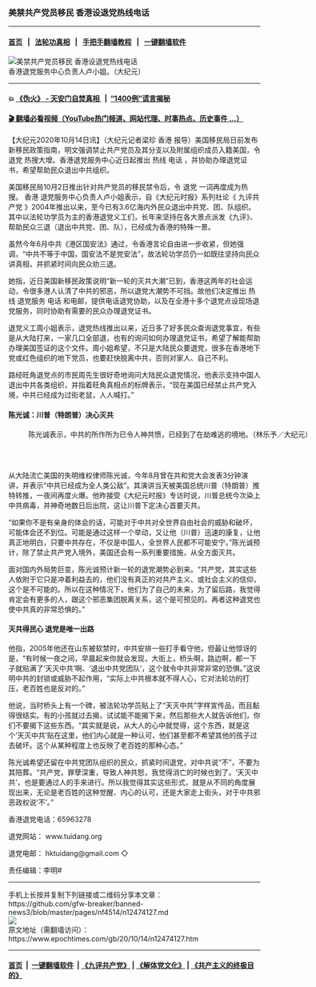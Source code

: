 ### 美禁共产党员移民 香港设退党热线电话
------------------------

#### [首页](https://github.com/gfw-breaker/banned-news3/blob/master/README.md) &nbsp;&nbsp;|&nbsp;&nbsp; [法轮功真相](https://github.com/begood0513/basic/blob/master/README.md)  &nbsp;&nbsp;|&nbsp;&nbsp; [手把手翻墙教程](https://github.com/gfw-breaker/guides/wiki)  &nbsp;&nbsp;|&nbsp;&nbsp; [一键翻墙软件](https://github.com/gfw-breaker/nogfw/blob/master/README.md)  



<div><img alt="美禁共产党员移民 香港设退党热线电话" class="attachment-djy_600_400 size-djy_600_400 wp-post-image" src="https://i.epochtimes.com/assets/uploads/2020/10/a8_1_new@1200x1200-600x400.jpeg"/>
<div class="caption">
 香港退党服务中心负责人卢小姐。（大纪元）
</div></div><hr/>

#### 💥 [《伪火》 - 天安门自焚真相 ](http://158.247.195.190:10000/videos/blog/weihuo.html)&nbsp; |&nbsp; [“1400例”谎言揭秘  ](http://158.247.195.190:10000/videos/blog/jiexi1400.html)

#### [ 🎬  翻墙必看视频（YouTube热门频道、网站代理、时事热点、历史事件 ...）](https://github.com/gfw-breaker/links/blob/master/banned.md)

<div><p>
 【大纪元2020年10月14日讯】（大纪元记者梁珍
 <ok href="https://www.epochtimes.com/gb/tag/%E9%A6%99%E6%B8%AF.html">
  香港
 </ok>
 报导）美国移民局日前发布新移民政策指南，明文强调禁止共产党员及其分支以及附属组织成员入籍美国，令
 <ok href="https://www.epochtimes.com/gb/tag/%E9%80%80%E5%85%9A.html">
  退党
 </ok>
 热搜大增。香港退党服务中心近日起推出
 <ok href="https://www.epochtimes.com/gb/tag/%E7%83%AD%E7%BA%BF.html">
  热线
 </ok>
 <ok href="https://www.epochtimes.com/gb/tag/%E7%94%B5%E8%AF%9D.html">
  电话
 </ok>
 ，并协助办理退党证书，希望帮助民众退出中共组织。
</p>
<p>
 美国移民局10月2日推出针对共产党员的移民禁令后，令
 <ok href="https://www.epochtimes.com/gb/tag/%E9%80%80%E5%85%9A.html">
  退党
 </ok>
 一词再度成为热搜。
 <ok href="https://www.epochtimes.com/gb/tag/%E9%A6%99%E6%B8%AF.html">
  香港
 </ok>
 退党服务中心负责人卢小姐表示，自《大纪元时报》系列社论《
 <ok href="https://www.epochtimes.com/gb/nf3541.htm">
  九评共产党
 </ok>
 》2004年推出以来，至今已有3.6亿海内外民众退出中共党、团、队组织。其中以法轮功学员为主的香港退党义工们，长年来坚持在各大景点派发《九评》、帮助民众三退（退出中共党、团、队），已经成为香港的特殊一景。
</p>
<p>
 虽然今年6月中共《港区国安法》通过，令香港言论自由进一步收紧，但她强调，“中共不等于中国，国安法不是党安法”，故法轮功学员仍一如既往坚持向民众讲真相，并抓紧时间向民众劝三退。
</p>
<p>
 她指，近日美国新移民政策说明“新一轮的灭共大潮”已到，香港这两年的社会运动，令很多港人认清了中共的邪恶，所以退党大潮势不可挡。故他们决定推出
 <ok href="https://www.epochtimes.com/gb/tag/%E7%83%AD%E7%BA%BF.html">
  热线
 </ok>
 退党服务
 <ok href="https://www.epochtimes.com/gb/tag/%E7%94%B5%E8%AF%9D.html">
  电话
 </ok>
 和电邮，提供电话退党协助，以及在全港十多个退党点设现场退党服务，同时协助有需要的民众办理退党证书。
</p>
<p>
 退党义工周小姐表示，退党热线推出以来，近日多了好多民众查询退党事宜，有些是从大陆打来，一家几口全部退，也有的询问如何办理退党证书，希望了解能帮助办理美国签证的这个文件。周小姐希望，不只是大陆民众要退党，很多在香港地下党或红色组织的地下党员，也要赶快脱离中共，否则对家人、自己不利。
</p>
<p>
 路经旺角退党点的市民周先生很好奇地询问大陆民众退党情况，他表示支持中国人退出中共各类组织，并指着旺角真相点的标牌表示，“现在美国已经禁止共产党入境，中共已经成为过街老鼠，人人喊打。”
</p>
<h4>
 陈光诚：川普（特朗普）决心灭共
</h4>
<figure class="wp-caption aligncenter" id="attachment_12474742" style="width: 600px">
 <ok href="https://i.epochtimes.com/assets/uploads/2020/10/191211090850100699.jpg">
  <img alt="" class="size-large wp-image-12474742" src="https://i.epochtimes.com/assets/uploads/2020/10/191211090850100699-600x400.jpg" title=""/>
 </ok>
 <br/><figcaption class="wp-caption-text">
  陈光诚表示，中共的所作所为已令人神共愤，已经到了在劫难逃的境地。（林乐予／大纪元）
 </figcaption><br/>
</figure><br/>
<p>
 从大陆流亡美国的失明维权律师陈光诚，今年8月曾在共和党大会发表3分钟演讲，并表示“中共已经成为全人类公敌”。其演讲当天被美国总统川普（特朗普）推特转推，一夜间再度火爆。他昨接受《大纪元时报》专访时说，川普总统今次染上中共病毒，并神奇地数日后出院，这让川普下定决心首要灭共。
</p>
<p>
 “如果你不是有亲身的体会的话，可能对于中共对全世界自由社会的威胁和破坏，可能体会还不到位。可能是通过这样一个举动，又让他（川普）迅速的康复，让他真正地明白，只要中共存在，不仅是中国人，全世界人民都不可能安宁。”陈光诚预计，除了禁止共产党入境外，美国还会有一系列重要措施，从全方面灭共。
</p>
<p>
 面对国内外局势巨变，陈光诚预计新一轮的退党潮势必到来。“共产党，其实这些人依附于它只是冲着利益去的，他们没有真正的对共产主义、或社会主义的信仰，这个是不可能的。所以在这种情况下，他们为了自己的未来，为了留后路，我觉得肯定会有更多的人，跟这个邪恶集团脱离关系，这个是可预见的。再者这种退党也使中共真的非常恐惧的。”
</p>
<h4>
 灭共得民心 退党是唯一出路
</h4>
<p>
 他指，2005年他还在山东被软禁时，中共安排一些打手看守他，但最让他惊讶的是，“有时候一夜之间，早晨起来你就会发现，大街上，桥头啊，路边啊，都一下子就贴满了‘天灭中共’啊、‘退出中共党团队’，这个就令中共非常非常的恐惧。”这说明中共的封锁或威胁不起作用，“实际上中共根本就不得人心，它对法轮功的打压，老百姓也是反对的。”
</p>
<p>
 他说，当时桥头上有一个碑，被法轮功学员贴上了“天灭中共”字样宣传品，而且黏得很结实。有的小孩就过去揭，试试能不能揭下来，然后那些大人就告诉他们，你们不要揭下这些东西。“其实就是说，从大人的心中就觉得，这个东西，就是这个‘天灭中共’贴在这里，他们内心就是一种认可，他们甚至都不希望其他的孩子过去破坏。这个从某种程度上也反映了老百姓的那种心态。”
</p>
<p>
 陈光诚希望还留在中共党团队组织的民众，抓紧时间退党，对中共说“不”，不要为其陪葬。“共产党，罪孽深重，导致人神共怒，我觉得消亡的时候也到了。‘天灭中共’，也是要通过人的手来进行。所以我觉得其实这些形式，就是从不同的角度展现出来，无论是老百姓的这种觉醒、内心的认可，还是大家走上街头，对于中共邪恶政权说‘不’。”
</p>
<p>
 香港退党电话：65963278
</p>
<p>
 退党网站：
 <ok href="http://www.tuidang.org">
  www.tuidang.org
 </ok>
</p>
<p>
 退党电邮：
 <ok href="http://hktuidang@gmail.com">
  hktuidang@gmail.com
 </ok>
 ◇
</p>
<p>
 责任编辑：李明#
</p>
</div>
<hr/>
手机上长按并复制下列链接或二维码分享本文章：<br/>
https://github.com/gfw-breaker/banned-news3/blob/master/pages/nf4514/n12474127.md <br/>
<a href='https://github.com/gfw-breaker/banned-news3/blob/master/pages/nf4514/n12474127.md'><img src='https://github.com/gfw-breaker/banned-news3/blob/master/pages/nf4514/n12474127.md.png'/></a> <br/>
原文地址（需翻墙访问）：https://www.epochtimes.com/gb/20/10/14/n12474127.htm


------------------------
#### [首页](https://github.com/gfw-breaker/banned-news3/blob/master/README.md) &nbsp;|&nbsp; [一键翻墙软件](https://github.com/gfw-breaker/nogfw/blob/master/README.md) &nbsp;| [《九评共产党》](https://github.com/gfw-breaker/9ping.md/blob/master/README.md#九评之一评共产党是什么) | [《解体党文化》](https://github.com/gfw-breaker/jtdwh.md/blob/master/README.md) | [《共产主义的终极目的》](https://github.com/gfw-breaker/gczydzjmd.md/blob/master/README.md)


<img src='http://gfw-breaker.win/banned-news3/pages/nf4514/n12474127.md' width='0px' height='0px'/>